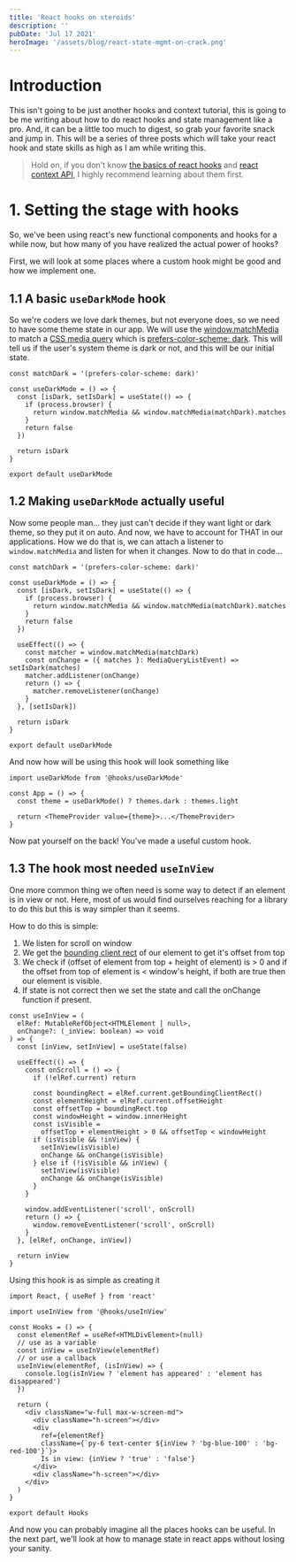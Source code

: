 ```yaml
---
title: 'React hooks on steroids'
description: ''
pubDate: 'Jul 17 2021'
heroImage: '/assets/blog/react-state-mgmt-on-crack.png'
---
```


# Introduction

This isn't going to be just another hooks and context tutorial, this is going to be me writing about how to do react hooks and state management like a pro. And, it can be a little too much to digest, so grab your favorite snack and jump in.
This will be a series of three posts which will take your react hook and state skills as high as I am while writing this.

> Hold on, if you don't know [the basics of react hooks](https://reactjs.org/docs/hooks-overview.html) and [react context API](https://reactjs.org/docs/context.html), I highly recommend learning about them first.

# 1. Setting the stage with hooks

So, we've been using react's new functional components and hooks for a while now, but how many of you have realized the actual power of hooks?

First, we will look at some places where a custom hook might be good and how we implement one.

## 1.1 A basic `useDarkMode` hook

So we're coders we love dark themes, but not everyone does, so we need to have some theme state in our app.
We will use the [window.matchMedia](https://developer.mozilla.org/en-US/docs/Web/API/Window/matchMedia) to match a [CSS media query](https://developer.mozilla.org/en-US/docs/Web/CSS/Media_Queries/Using_media_queries) which is [prefers-color-scheme: dark](https://developer.mozilla.org/en-US/docs/Web/CSS/@media/prefers-color-scheme). This will tell us if the user's system theme is dark or not, and this will be our initial state.

```tsx
const matchDark = '(prefers-color-scheme: dark)'

const useDarkMode = () => {
  const [isDark, setIsDark] = useState(() => {
    if (process.browser) {
      return window.matchMedia && window.matchMedia(matchDark).matches
    }
    return false
  })

  return isDark
}

export default useDarkMode
```

## 1.2 Making `useDarkMode` actually useful

Now some people man… they just can't decide if they want light or dark theme, so they put it on auto. And now, we have to account for THAT in our applications.
How we do that is, we can attach a listener to `window.matchMedia` and listen for when it changes.
Now to do that in code…

```tsx
const matchDark = '(prefers-color-scheme: dark)'

const useDarkMode = () => {
  const [isDark, setIsDark] = useState(() => {
    if (process.browser) {
      return window.matchMedia && window.matchMedia(matchDark).matches
    }
    return false
  })

  useEffect(() => {
    const matcher = window.matchMedia(matchDark)
    const onChange = ({ matches }: MediaQueryListEvent) => setIsDark(matches)
    matcher.addListener(onChange)
    return () => {
      matcher.removeListener(onChange)
    }
  }, [setIsDark])

  return isDark
}

export default useDarkMode
```

And now how will be using this hook will look something like

```tsx
import useDarkMode from '@hooks/useDarkMode'

const App = () => {
  const theme = useDarkMode() ? themes.dark : themes.light

  return <ThemeProvider value={theme}>...</ThemeProvider>
}
```

Now pat yourself on the back! You've made a useful custom hook.

## 1.3 The hook most needed `useInView`

One more common thing we often need is some way to detect if an element is in view or not. Here, most of us would find ourselves reaching for a library to do this but this is way simpler than it seems.

How to do this is simple:

1. We listen for scroll on window
2. We get the [bounding client rect](https://developer.mozilla.org/en-US/docs/Web/API/Element/getBoundingClientRect) of our element to get it's offset from top
3. We check if (offset of element from top + height of element) is > 0 and if the offset from top of element is < window's height, if both are true then our element is visible.
4. If state is not correct then we set the state and call the onChange function if present.

```tsx
const useInView = (
  elRef: MutableRefObject<HTMLElement | null>,
  onChange?: (_inView: boolean) => void
) => {
  const [inView, setInView] = useState(false)

  useEffect(() => {
    const onScroll = () => {
      if (!elRef.current) return

      const boundingRect = elRef.current.getBoundingClientRect()
      const elementHeight = elRef.current.offsetHeight
      const offsetTop = boundingRect.top
      const windowHeight = window.innerHeight
      const isVisible =
        offsetTop + elementHeight > 0 && offsetTop < windowHeight
      if (isVisible && !inView) {
        setInView(isVisible)
        onChange && onChange(isVisible)
      } else if (!isVisible && inView) {
        setInView(isVisible)
        onChange && onChange(isVisible)
      }
    }

    window.addEventListener('scroll', onScroll)
    return () => {
      window.removeEventListener('scroll', onScroll)
    }
  }, [elRef, onChange, inView])

  return inView
}
```

Using this hook is as simple as creating it

```tsx
import React, { useRef } from 'react'

import useInView from '@hooks/useInView'

const Hooks = () => {
  const elementRef = useRef<HTMLDivElement>(null)
  // use as a variable
  const inView = useInView(elementRef)
  // or use a callback
  useInView(elementRef, (isInView) => {
    console.log(isInView ? 'element has appeared' : 'element has disappeared')
  })

  return (
    <div className="w-full max-w-screen-md">
      <div className="h-screen"></div>
      <div
        ref={elementRef}
        className={`py-6 text-center ${inView ? 'bg-blue-100' : 'bg-red-100'}`}>
        Is in view: {inView ? 'true' : 'false'}
      </div>
      <div className="h-screen"></div>
    </div>
  )
}

export default Hooks
```

And now you can probably imagine all the places hooks can be useful. In the next part, we'll look at how to manage state in react apps without losing your sanity.
